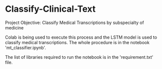 # Classify-Clinical-Text

Project Objective: Classify Medical Transcriptions by subspecialty of medicine


Colab is being used to execute this process and the LSTM model is used to classify medical transcriptions. The whole procedure is in the notebook 'mt_classifier.ipynb'.

The list of libraries required to run the notebook is in the 'requirement.txt' file. 
